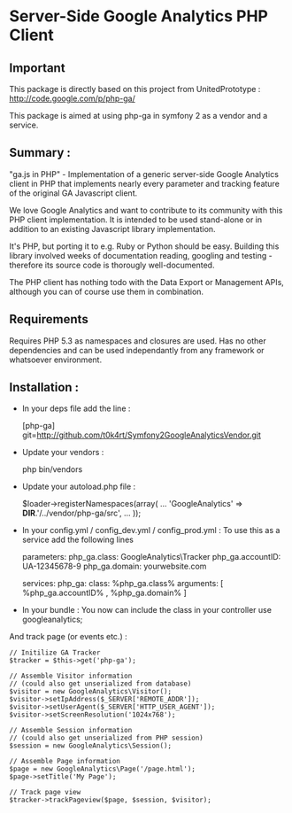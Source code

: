 # Server-Side Google Analytics PHP Client

## Important  
This package is directly based on this project from UnitedPrototype : http://code.google.com/p/php-ga/ 

This package is aimed at using php-ga in symfony 2 as a vendor and a service.


## Summary :
"ga.js in PHP" - Implementation of a generic server-side Google Analytics client in PHP that implements nearly every parameter and tracking feature of the original GA Javascript client.

We love Google Analytics and want to contribute to its community with this PHP client implementation. It is intended to be used stand-alone or in addition to an existing Javascript library implementation.

It's PHP, but porting it to e.g. Ruby or Python should be easy. Building this library involved weeks of documentation reading, googling and testing - therefore its source code is thorougly well-documented.

The PHP client has nothing todo with the Data Export or Management APIs, although you can of course use them in combination.

## Requirements

Requires PHP 5.3 as namespaces and closures are used. Has no other dependencies and can be used independantly from any framework or whatsoever environment.

## Installation :

* In your deps file add the line :


    [php-ga]
        git=http://github.com/t0k4rt/Symfony2GoogleAnalyticsVendor.git

* Update your vendors :


    php bin/vendors
    
* Update your autoload.php file :


    $loader->registerNamespaces(array(
        ...
        'GoogleAnalytics'         => __DIR__.'/../vendor/php-ga/src',
        ...
    ));
    
* In your config.yml / config_dev.yml / config_prod.yml :
To use this as a service add the following lines

    parameters:
        php_ga.class:      GoogleAnalytics\Tracker
        php_ga.accountID:  UA-12345678-9
        php_ga.domain:  yourwebsite.com

    services:
        php_ga:
            class:        %php_ga.class%
            arguments:    [ %php_ga.accountID% , %php_ga.domain% ]
        
        
* In your bundle :
You now can include the class in your controller 
    use googleanalytics;

And track page (or events etc.) :

    // Initilize GA Tracker
    $tracker = $this->get('php-ga');
    
    // Assemble Visitor information
    // (could also get unserialized from database)
    $visitor = new GoogleAnalytics\Visitor();
    $visitor->setIpAddress($_SERVER['REMOTE_ADDR']);
    $visitor->setUserAgent($_SERVER['HTTP_USER_AGENT']);
    $visitor->setScreenResolution('1024x768');
    
    // Assemble Session information
    // (could also get unserialized from PHP session)
    $session = new GoogleAnalytics\Session();
    
    // Assemble Page information
    $page = new GoogleAnalytics\Page('/page.html');
    $page->setTitle('My Page');
    
    // Track page view
    $tracker->trackPageview($page, $session, $visitor);
    



        
        

